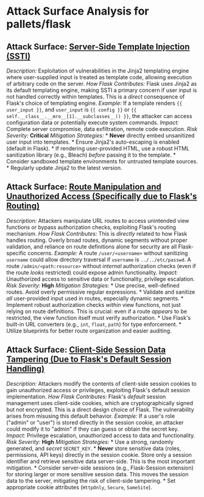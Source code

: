 # Attack Surface Analysis for pallets/flask

## Attack Surface: [Server-Side Template Injection (SSTI)](./attack_surfaces/server-side_template_injection__ssti_.md)

*Description:* Exploitation of vulnerabilities in the Jinja2 templating engine where user-supplied input is treated as template code, allowing execution of arbitrary code on the server.
*How Flask Contributes:* Flask uses Jinja2 as its default templating engine, making SSTI a primary concern if user input is not handled correctly within templates. This is a *direct* consequence of Flask's choice of templating engine.
*Example:* If a template renders `{{ user_input }}`, and `user_input` is `{{ config }}` or `{{ self.__class__.__mro__[1].__subclasses__() }}`, the attacker can access configuration data or potentially execute system commands.
*Impact:* Complete server compromise, data exfiltration, remote code execution.
*Risk Severity:* **Critical**
*Mitigation Strategies:*
    *   **Never** directly embed unsanitized user input into templates.
    *   Ensure Jinja2's auto-escaping is enabled (default in Flask).
    *   If rendering user-provided HTML, use a robust HTML sanitization library (e.g., Bleach) *before* passing it to the template.
    *   Consider sandboxed template environments for untrusted template sources.
    *   Regularly update Jinja2 to the latest version.

## Attack Surface: [Route Manipulation and Unauthorized Access (Specifically due to Flask's Routing)](./attack_surfaces/route_manipulation_and_unauthorized_access__specifically_due_to_flask's_routing_.md)

*Description:* Attackers manipulate URL routes to access unintended view functions or bypass authorization checks, exploiting Flask's routing mechanism.
*How Flask Contributes:* This is *directly* related to how Flask handles routing.  Overly broad routes, dynamic segments without proper validation, and reliance on route definitions alone for security are all Flask-specific concerns.
*Example:* A route `/user/<username>` without sanitizing `username` could allow directory traversal if `username` is `../../etc/passwd`. A route `/admin/<path:resource>` without *internal* authorization checks (even if the route *looks* restricted) could expose admin functionality.
*Impact:* Unauthorized access to sensitive data or functionality, privilege escalation.
*Risk Severity:* **High**
*Mitigation Strategies:*
    *   Use precise, well-defined routes. Avoid overly permissive regular expressions.
    *   Validate and sanitize *all* user-provided input used in routes, especially dynamic segments.
    *   Implement robust authorization checks *within* view functions, not just relying on route definitions. This is crucial: even if a route *appears* to be restricted, the view function itself must verify authorization.
    *   Use Flask's built-in URL converters (e.g., `int`, `float`, `path`) for type enforcement.
    *   Utilize blueprints for better route organization and easier auditing.

## Attack Surface: [Client-Side Session Data Tampering (Due to Flask's Default Session Handling)](./attack_surfaces/client-side_session_data_tampering__due_to_flask's_default_session_handling_.md)

*Description:* Attackers modify the contents of client-side session cookies to gain unauthorized access or privileges, exploiting Flask's default session implementation.
*How Flask Contributes:* Flask's *default* session management uses client-side cookies, which are cryptographically signed but not encrypted. This is a direct design choice of Flask. The vulnerability arises from misusing this default behavior.
*Example:* If a user's role ("admin" or "user") is stored directly in the session cookie, an attacker could modify it to "admin" if they can guess or obtain the secret key.
*Impact:* Privilege escalation, unauthorized access to data and functionality.
*Risk Severity:* **High**
*Mitigation Strategies:*
    *   Use a strong, randomly generated, and *secret* `SECRET_KEY`.
    *   **Never** store sensitive data (roles, permissions, API keys) directly in the session cookie. Store only a session identifier and retrieve sensitive data server-side. This is the most important mitigation.
    *   Consider server-side sessions (e.g., Flask-Session extension) for storing larger or more sensitive session data. This moves the session data to the server, mitigating the risk of client-side tampering.
    *   Set appropriate cookie attributes (`HttpOnly`, `Secure`, `SameSite`).

